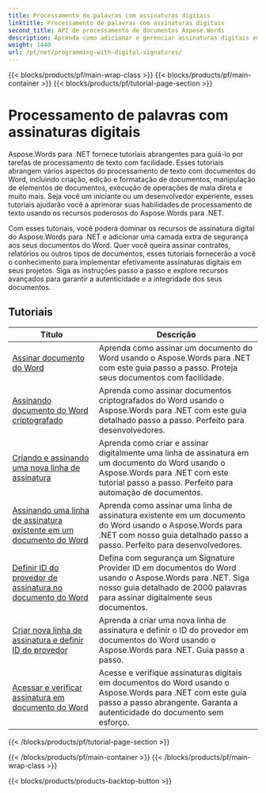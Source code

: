 ```yaml
---
title: Processamento de palavras com assinaturas digitais
linktitle: Processamento de palavras com assinaturas digitais
second_title: API de processamento de documentos Aspose.Words
description: Aprenda como adicionar e gerenciar assinaturas digitais em documentos do Word usando o Aspose.Words para .NET. Os tutoriais guiam você pelas etapas para gerar assinaturas digitais e adicioná-las aos seus documentos.
weight: 1440
url: /pt/net/programming-with-digital-signatures/
---
```


{{< blocks/products/pf/main-wrap-class >}}
{{< blocks/products/pf/main-container >}}
{{< blocks/products/pf/tutorial-page-section >}}

# Processamento de palavras com assinaturas digitais

Aspose.Words para .NET fornece tutoriais abrangentes para guiá-lo por tarefas de processamento de texto com facilidade. Esses tutoriais abrangem vários aspectos do processamento de texto com documentos do Word, incluindo criação, edição e formatação de documentos, manipulação de elementos de documentos, execução de operações de mala direta e muito mais. Seja você um iniciante ou um desenvolvedor experiente, esses tutoriais ajudarão você a aprimorar suas habilidades de processamento de texto usando os recursos poderosos do Aspose.Words para .NET.

Com esses tutoriais, você poderá dominar os recursos de assinatura digital do Aspose.Words para .NET e adicionar uma camada extra de segurança aos seus documentos do Word. Quer você queira assinar contratos, relatórios ou outros tipos de documentos, esses tutoriais fornecerão a você o conhecimento para implementar efetivamente assinaturas digitais em seus projetos. Siga as instruções passo a passo e explore recursos avançados para garantir a autenticidade e a integridade dos seus documentos.

 ## Tutoriais
| Título | Descrição |
| --- | --- |
| [Assinar documento do Word](./sign-document/) | Aprenda como assinar um documento do Word usando o Aspose.Words para .NET com este guia passo a passo. Proteja seus documentos com facilidade. |
| [Assinando documento do Word criptografado](./signing-encrypted-document/) | Aprenda como assinar documentos criptografados do Word usando o Aspose.Words para .NET com este guia detalhado passo a passo. Perfeito para desenvolvedores. |
| [Criando e assinando uma nova linha de assinatura](./creating-and-signing-new-signature-line/) | Aprenda como criar e assinar digitalmente uma linha de assinatura em um documento do Word usando o Aspose.Words para .NET com este tutorial passo a passo. Perfeito para automação de documentos. |
| [Assinando uma linha de assinatura existente em um documento do Word](./signing-existing-signature-line/) | Aprenda como assinar uma linha de assinatura existente em um documento do Word usando o Aspose.Words para .NET com nosso guia detalhado passo a passo. Perfeito para desenvolvedores. |
| [Definir ID do provedor de assinatura no documento do Word](./set-signature-provider-id/) | Defina com segurança um Signature Provider ID em documentos do Word usando o Aspose.Words para .NET. Siga nosso guia detalhado de 2000 palavras para assinar digitalmente seus documentos. |
| [Criar nova linha de assinatura e definir ID do provedor](./create-new-signature-line-and-set-provider-id/) | Aprenda a criar uma nova linha de assinatura e definir o ID do provedor em documentos do Word usando o Aspose.Words para .NET. Guia passo a passo. |
| [Acessar e verificar assinatura em documento do Word](./access-and-verify-signature/) | Acesse e verifique assinaturas digitais em documentos do Word usando o Aspose.Words para .NET com este guia passo a passo abrangente. Garanta a autenticidade do documento sem esforço. |
{{< /blocks/products/pf/tutorial-page-section >}}

{{< /blocks/products/pf/main-container >}}
{{< /blocks/products/pf/main-wrap-class >}}

{{< blocks/products/products-backtop-button >}}
